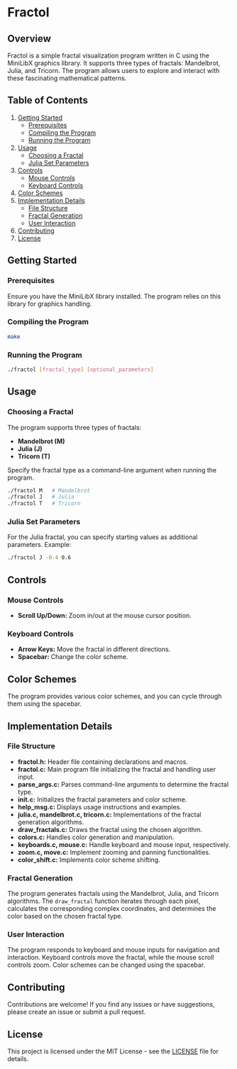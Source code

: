 # Fractol

## Overview

Fractol is a simple fractal visualization program written in C using the MiniLibX graphics library. It supports three types of fractals: Mandelbrot, Julia, and Tricorn. The program allows users to explore and interact with these fascinating mathematical patterns.

## Table of Contents

1. [Getting Started](#getting-started)
   - [Prerequisites](#prerequisites)
   - [Compiling the Program](#compiling-the-program)
   - [Running the Program](#running-the-program)
2. [Usage](#usage)
   - [Choosing a Fractal](#choosing-a-fractal)
   - [Julia Set Parameters](#julia-set-parameters)
3. [Controls](#controls)
   - [Mouse Controls](#mouse-controls)
   - [Keyboard Controls](#keyboard-controls)
4. [Color Schemes](#color-schemes)
5. [Implementation Details](#implementation-details)
   - [File Structure](#file-structure)
   - [Fractal Generation](#fractal-generation)
   - [User Interaction](#user-interaction)
6. [Contributing](#contributing)
7. [License](#license)

## Getting Started

### Prerequisites

Ensure you have the MiniLibX library installed. The program relies on this library for graphics handling.

### Compiling the Program

```bash
make
```

### Running the Program

```bash
./fractol [fractal_type] [optional_parameters]
```

## Usage

### Choosing a Fractal

The program supports three types of fractals:

- **Mandelbrot (M)**
- **Julia (J)**
- **Tricorn (T)**

Specify the fractal type as a command-line argument when running the program.

```bash
./fractol M   # Mandelbrot
./fractol J   # Julia
./fractol T   # Tricorn
```

### Julia Set Parameters

For the Julia fractal, you can specify starting values as additional parameters. Example:

```bash
./fractol J -0.4 0.6
```

## Controls

### Mouse Controls

- **Scroll Up/Down:** Zoom in/out at the mouse cursor position.

### Keyboard Controls

- **Arrow Keys:** Move the fractal in different directions.
- **Spacebar:** Change the color scheme.

## Color Schemes

The program provides various color schemes, and you can cycle through them using the spacebar.

## Implementation Details

### File Structure

- **fractol.h:** Header file containing declarations and macros.
- **fractol.c:** Main program file initializing the fractal and handling user input.
- **parse_args.c:** Parses command-line arguments to determine the fractal type.
- **init.c:** Initializes the fractal parameters and color scheme.
- **help_msg.c:** Displays usage instructions and examples.
- **julia.c, mandelbrot.c, tricorn.c:** Implementations of the fractal generation algorithms.
- **draw_fractals.c:** Draws the fractal using the chosen algorithm.
- **colors.c:** Handles color generation and manipulation.
- **keyboards.c, mouse.c:** Handle keyboard and mouse input, respectively.
- **zoom.c, move.c:** Implement zooming and panning functionalities.
- **color_shift.c:** Implements color scheme shifting.

### Fractal Generation

The program generates fractals using the Mandelbrot, Julia, and Tricorn algorithms. The `draw_fractal` function iterates through each pixel, calculates the corresponding complex coordinates, and determines the color based on the chosen fractal type.

### User Interaction

The program responds to keyboard and mouse inputs for navigation and interaction. Keyboard controls move the fractal, while the mouse scroll controls zoom. Color schemes can be changed using the spacebar.

## Contributing

Contributions are welcome! If you find any issues or have suggestions, please create an issue or submit a pull request.

## License

This project is licensed under the MIT License - see the [LICENSE](LICENSE) file for details.
